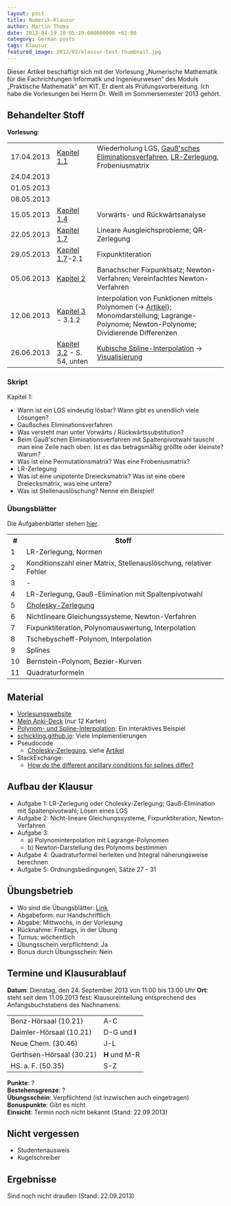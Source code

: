 ```yaml
---
layout: post
title: Numerik-Klausur
author: Martin Thoma
date: 2013-04-19 20:05:19.000000000 +02:00
category: German posts
tags: Klausur
featured_image: 2012/02/klausur-test-thumbnail.jpg
---
```

<div class="info">Dieser Artikel besch&auml;ftigt sich mit der Vorlesung &bdquo;Numerische Mathematik f&uuml;r die Fachrichtungen Informatik und Ingenieurwesen&ldquo; des Moduls &bdquo;Praktische Mathematik&ldquo; am KIT. Er dient als Pr&uuml;fungsvorbereitung. Ich habe die Vorlesungen bei Herrn Dr. Wei&szlig; im Sommersemester 2013 geh&ouml;rt.</div>

<h2>Behandelter Stoff</h2>
<strong>Vorlesung</strong>:
<table>
<tr>
<td>17.04.2013</td>
<td><a href="http://www.math.kit.edu/ianm3/lehre/numainfing2013s/media/kapitel1.pdf">Kapitel 1.1</a></td>
<td>Wiederholung LGS, <a href="../solving-linear-equations-with-gaussian-elimination/" title="Solving linear equations with Gaussian elimination">Gauß'sches Eliminationsverfahren</a>, <a href="//www.youtube.com/watch?v=MTKkiSCBo74">LR-Zerlegung</a>, Frobeniusmatrix</td>
</tr>
<tr>
<td>24.04.2013</td>
<td>&nbsp;</td>
<td>&nbsp;</td>
</tr>
<tr>
<td>01.05.2013</td>
<td>&nbsp;</td>
<td>&nbsp;</td>
</tr>
<tr>
<td>08.05.2013</td>
<td>&nbsp;</td>
<td>&nbsp;</td>
</tr>
<tr>
<td>15.05.2013</td>
<td><a href="http://www.math.kit.edu/ianm3/lehre/numainfing2013s/media/kapitel1.pdf#page=19">Kapitel 1.4</a></td>
<td>Vorw&auml;rts- und R&uuml;ckw&auml;rtsanalyse</td>
</tr>
<tr>
<td>22.05.2013</td>
<td><a href="http://www.math.kit.edu/ianm3/lehre/numainfing2013s/media/kapitel1.pdf#page=29">Kapitel 1.7</a></td>
<td>Lineare Ausgleichsprobleme; QR-Zerlegung</td>
</tr>
<tr>
<td>29.05.2013</td>
<td><a href="http://www.math.kit.edu/ianm3/lehre/numainfing2013s/media/kapitel1.pdf#page=29">Kapitel 1.7</a>-2.1</td>
<td>Fixpunktiteration</td>
</tr>
<tr>
<td>05.06.2013</td>
<td><a href="http://www.math.kit.edu/ianm3/lehre/numainfing2013s/media/kapitel2.pdf#page=4">Kapitel 2</a></td>
<td>Banachscher Fixpunktsatz; Newton-Verfahren; Vereinfachtes Newton-Verfahren</td>
</tr>
<tr>
<td>12.06.2013</td>
<td><a href="http://www.math.kit.edu/ianm3/lehre/numainfing2013s/media/kapitel3a.pdf">Kapitel 3</a> - 3.1.2</td>
<td>Interpolation von Funktionen mittels Polynomen (&rarr; <a href="../polynomial-interpolation/" title="Polynomial interpolation">Artikel</a>); Monomdarstellung; Lagrange-Polynome; Newton-Polynome; Dividierende Differenzen</td>
</tr>
<tr>
<td>26.06.2013</td>
<td><a href="http://www.math.kit.edu/ianm3/lehre/numainfing2013s/media/kapitel3.pdf#page=15">Kapitel 3.2</a> - S. 54, unten</td>
<td><a href="../spline-interpolation/" title="Spline interpolation">Kubische Spline-Interpolation</a> &rarr; <a href="../html5/polynom-interpolation.htm">Visualisierung</a></td>
</tr>
</table>

<h3>Skript</h3>
Kapitel 1:
<ul>
  <li>Wann ist ein LGS eindeutig l&ouml;sbar? Wann gibt es unendlich viele L&ouml;sungen?</li>
  <li>Gau&szlig;sches Eliminationsverfahren</li>
  <li>Was versteht man unter Vorw&auml;rts / R&uuml;ckw&auml;rtssubstitution?</li>
  <li>Beim Gau&szlig;'schen Eliminationsverfahren mit Spaltenpivotwahl tauscht man eine Zeile nach oben. Ist es das betragsm&auml;&szlig;ig gr&ouml;&szlig;te oder kleinste? Warum?</li>
  <li>Was ist eine Permutationsmatrix? Was eine Frobeniusmatrix?</li>
  <li>LR-Zerlegung</li>
  <li>Was ist eine unipotente Dreiecksmatrix? Was ist eine obere Dreiecksmatrix, was eine untere?</li>
  <li>Was ist Stellenausl&ouml;schung? Nenne ein Beispiel!</li>
</ul>

<h3>&Uuml;bungsbl&auml;tter</h3>
Die Aufgabenbl&auml;tter stehen <a href="http://www.math.kit.edu/ianm3/lehre/numainfing2013s/seite/uebnuminfing#%C3%9Cbungsbl%C3%A4tter">hier</a>.

<table>
<tr>
  <th>#</th>
  <th>Stoff</th>
</tr>
<tr>
  <td>1</td>
  <td>LR-Zerlegung, Normen</td>
</tr>
<tr>
  <td>2</td>
  <td>Konditionszahl einer Matrix, Stellenausl&ouml;schung, relativer Fehler</td>
</tr>
<tr>
  <td>3</td>
  <td>-</td>
</tr>
<tr>
  <td>4</td>
  <td>LR-Zerlegung, Gau&szlig;-Elimination mit Spaltenpivotwahl</td>
</tr>
<tr>
  <td>5</td>
  <td><a href="../wie-berechnet-man-die-cholesky-zerlegung/">Cholesky-Zerlegung</a></td>
</tr>
<tr>
  <td>6</td>
  <td>Nichtlineare Gleichungssysteme, Newton-Verfahren</td>
</tr>
<tr>
  <td>7</td>
  <td>Fixpunktiteration, Polynomauswertung, Interpolation</td>
</tr>
<tr>
  <td>8</td>
  <td>Tschebyscheff-Polynom, Interpolation</td>
</tr>
<tr>
  <td>9</td>
  <td>Splines</td>
</tr>
<tr>
  <td>10</td>
  <td>Bernstein-Polynom, Bezier-Kurven</td>
</tr>
<tr>
  <td>11</td>
  <td>Quadraturformeln</td>
</tr>
</table>

<h2>Material</h2>
<ul>
  <li><a href="http://www.math.kit.edu/ianm3/lehre/numainfing2013s/de">Vorlesungswebsite</a></li>
  <li><a href="../anki/Numerik.apkg">Mein Anki-Deck</a> (nur 12 Karten)</li>
  <li><a href="../polynomial-interpolation/">Polynom- und Spline-Interpolation</a>: Ein interaktives Beispiel</li>
  <li><a href="http://schickling.github.io/algorithms/#/">schickling.github.io</a>: Viele Implementierungen</li>
  <li>Pseudocode
    <ul>
      <li><a href="https://github.com/MartinThoma/LaTeX-examples/tree/master/source-code/Pseudocode/Cholesky-Zerlegung">Cholesky-Zerlegung</a>, siehe <a href="../wie-berechnet-man-die-cholesky-zerlegung/">Artikel</a></li>
    </ul>
  </li>
  <li>StackExchange:
    <ul>
      <li><a href="http://math.stackexchange.com/q/430141/6876">How do the different ancillary conditions for splines differ?</a></li>
    </ul>
  </li>
</ul>

<h2>Aufbau der Klausur</h2>
<ul>
  <li>Aufgabe 1: LR-Zerlegung oder Cholesky-Zerlegung; Gau&szlig;-Elimination mit Spaltenpivotwahl; L&ouml;sen eines LGS</li>
  <li>Aufgabe 2: Nicht-lineare Gleichungssysteme, Fixpunktiteration, Newton-Verfahren</li>
  <li>Aufgabe 3: 
    <ul>
      <li>a) Polynominterpolation mit Lagrange-Polynomen</li>
      <li>b) Newton-Darstellung des Polynoms bestimmen</li>
    </ul>
  </li>
  <li>Aufgabe 4: Quadraturformel herleiten und Integral n&auml;herungsweise berechnen</li>
  <li>Aufgabe 5: Ordnungsbedingungen, S&auml;tze 27 - 31</li>
</ul>

<h2>&Uuml;bungsbetrieb</h2>
<ul>
<li>Wo sind die &Uuml;bungsbl&auml;tter: <a href="http://www.math.kit.edu/ianm3/lehre/numainfing2013s/seite/uebnuminfing">Link</a></li>
<li>Abgabeform: nur Handschriftlich</li>
<li>Abgabe: Mittwochs, in der Vorlesung</li>
<li>R&uuml;cknahme: Freitags, in der &Uuml;bung</li>
<li>Turnus: w&ouml;chentlich</li>
<li>&Uuml;bungsschein verpflichtend: Ja</li>
<li>Bonus durch &Uuml;bungsschein: Nein</li>
</ul>

<h2>Termine und Klausurablauf</h2>
<strong>Datum</strong>: Dienstag, den 24. September 2013 von 11:00 bis 13:00 Uhr
<strong>Ort</strong>: steht seit dem 11.09.2013 fest:
Klausureinteilung entsprechend des Anfangsbuchstabens des Nachnamens:
<table>
  <tr>
    <td>Benz-H&ouml;rsaal (10.21)</td><td>A-C</td>
  </tr>
  <tr>
    <td>Daimler-H&ouml;rsaal (10.21)</td><td>D-G und <strong>I</strong></td>
  </tr>
  <tr>
    <td>Neue Chem. (30.46)</td><td>J-L</td>
  </tr>
  <tr>
    <td>Gerthsen-H&ouml;rsaal (30.21)</td><td><strong>H</strong> und M-R</td>
  </tr>
  <tr>
    <td>HS. a. F. (50.35)</td><td>S-Z</td>
  </tr>
</table>

<strong>Punkte</strong>: ?<br/>
<strong>Bestehensgrenze</strong>: ?<br/>
<strong>&Uuml;bungsschein</strong>: Verpflichtend (ist inzwischen auch eingetragen)<br/>
<strong>Bonuspunkte</strong>: Gibt es nicht<br/>
<strong>Einsicht</strong>: Termin noch nicht bekannt (Stand: 22.09.2013)<br/>

<h2>Nicht vergessen</h2>
<ul>
  <li>Studentenausweis</li>
  <li>Kugelschreiber</li>
</ul>

<h2>Ergebnisse</h2>
Sind noch nicht drau&szlig;en (Stand: 22.09.2013)
